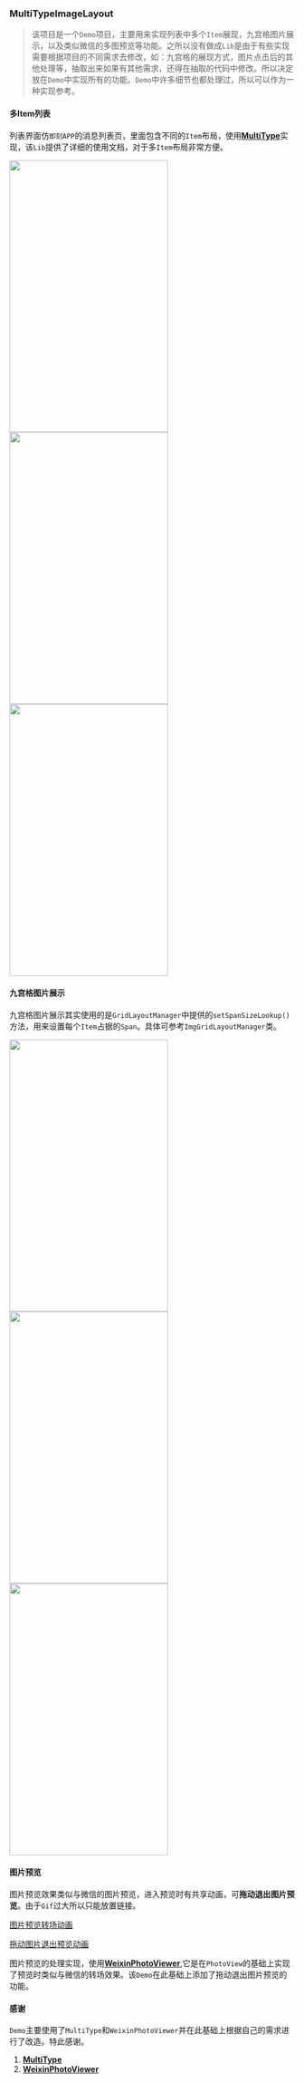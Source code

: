 ### MultiTypeImageLayout

> 该项目是一个`Demo`项目，主要用来实现列表中多个`Item`展现，九宫格图片展示，以及类似微信的多图预览等功能。之所以没有做成`Lib`是由于有些实现需要根据项目的不同需求去修改，如：九宫格的展现方式，图片点击后的其他处理等，抽取出来如果有其他需求，还得在抽取的代码中修改。所以决定放在`Demo`中实现所有的功能。`Demo`中许多细节也都处理过，所以可以作为一种实现参考。

#### 多Item列表

列表界面仿`即刻APP`的消息列表页，里面包含不同的`Item`布局，使用[**MultiType**](https://github.com/drakeet/MultiType)实现，该`Lib`提供了详细的使用文档，对于多`Item`布局非常方便。

<div>

<img width="280" height="480" src="http://onxvhxvw6.bkt.clouddn.com/image/multiTypeImage/Screenshot_2017-04-14-12-02-30-016_com.github.qin.png?imageView2/0/format/webp/q/75|imageslim"/>

<img width="280" height="480" src="http://onxvhxvw6.bkt.clouddn.com/image/multiTypeImage/Screenshot_2017-04-14-12-03-45-920_com.github.qin.png?imageView2/0/format/webp/q/75|imageslim"/>

<img width="280" height="480" src="http://onxvhxvw6.bkt.clouddn.com/image/multiTypeImage/Screenshot_2017-04-14-12-03-35-130_com.github.qin.png?imageView2/0/format/webp/q/75|imageslim"/>

</div>



#### 九宫格图片展示

九宫格图片展示其实使用的是`GridLayoutManager`中提供的`setSpanSizeLookup()`方法，用来设置每个`Item`占据的`Span`。具体可参考`ImgGridLayoutManager`类。

<div>

<img width="280" height="480" src="http://onxvhxvw6.bkt.clouddn.com/image/multiTypeImage/Screenshot_2017-04-14-12-03-00-140_com.github.qin.png?imageView2/0/format/webp/q/75|imageslim"/>

<img width="280" height="480" src="http://onxvhxvw6.bkt.clouddn.com/image/multiTypeImage/Screenshot_2017-04-14-12-02-44-773_com.github.qin.png?imageView2/0/format/webp/q/75|imageslim"/>


<img width="280" height="480" src="http://onxvhxvw6.bkt.clouddn.com/image/multiTypeImage/Screenshot_2017-04-14-12-02-17-267_com.github.qin.png?imageView2/0/format/webp/q/75|imageslim"/>

</div>

#### 图片预览

图片预览效果类似与微信的图片预览，进入预览时有共享动画，可**拖动退出图片预览**。由于`Gif`过大所以只能放置链接。

[图片预览转场动画](http://onxvhxvw6.bkt.clouddn.com/image/multiTypeImage/4%E6%9C%88-14-2017%2016-15-08.gif)

[拖动图片退出预览动画](http://onxvhxvw6.bkt.clouddn.com/image/multiTypeImage/4%E6%9C%88-14-2017%2016-18-26.gif)

图片预览的处理实现，使用[**WeixinPhotoViewer**](https://github.com/nirvanawoody/WeixinPhotoViewer),它是在`PhotoView`的基础上实现了预览时类似与微信的转场效果。该`Demo`在此基础上添加了拖动退出图片预览的功能。

#### 感谢

`Demo`主要使用了`MultiType`和`WeixinPhotoViewer`并在此基础上根据自己的需求进行了改造。特此感谢。

1. [**MultiType**](https://github.com/drakeet/MultiType)
2. [**WeixinPhotoViewer**](https://github.com/nirvanawoody/WeixinPhotoViewer)